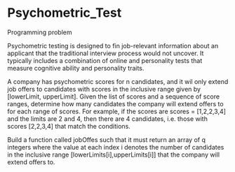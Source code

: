 # Psychometric_Test
Programming problem

Psychometric testing is designed to fin job-relevant information about an applicant that the traditional interview process would not uncover. It typically includes a combination of online and personality tests that measure cognitive ability and personality traits.

A company has psychometric scores for n candidates, and it wil only extend job offers to candidates with scores in the inclusive range given by [lowerLimit, upperLimit]. Given the list of scores and a sequence of score ranges, determine how many candidates the company will extend offers to for each range of scores. For example, if the scores are scores = [1,2,2,3,4] and the limits are 2 and 4, then there are 4 candidates, i.e. those with scores [2,2,3,4] that match the conditions.

Build a function called jobOffes such that it must return an array of q integers where the value at each index i denotes the number of candidates in the inclusive range [lowerLimits[i],upperLimits[i]] that the company will extend offers to.
